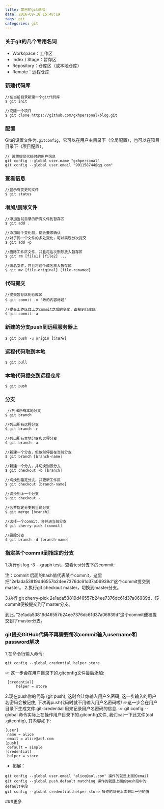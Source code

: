```yaml
---
title: 常用的git命令
date: 2016-09-18 15:48:19
tags: git
categories: git
---
```


### 关于git的几个专用名词
* Workspace：工作区
* Index / Stage：暂存区
* Repository：仓库区（或本地仓库）
* Remote：远程仓库

### 新建代码库

	//在当前目录新建一个git代码库
	$ git init

	//克隆一个项目
	$ git clone https://github.com/gxhpersonal/blog.git

### 配置
Git的设置文件为`.gitconfig`，它可以在用户主目录下（全局配置），也可以在项目目录下（项目配置）。

	// 设置提交代码时的用户信息
	git config --global user.name "gxhpersonal"
	git config --global user.email "991158744@qq.com"

### 查看信息
	//显示有变更的文件
	$ git status


### 增加/删除文件

	//添加当前目录的所有文件到暂存区
	$ git add .
	
	//添加每个变化前，都会要求确认
	//对于同一个文件的多处变化，可以实现分次提交
	$ git add -p

	//删除工作区文件，并且将这次删除放入暂存区
	$ git rm [file1] [file2] ...

	//改名文件，并且将这个改名放入暂存区
	$ git mv [file-original] [file-renamed]

### 代码提交

	//提交暂存区到仓库区
    $ git commit -m "改的内容标题"

	//提交工作区自上次commit之后的变化，直接到仓库区
	$ git commit -a

### 新建的分支push到远程服务器上
    $ git push -u origin [分支名]

### 远程代码取到本地

	$ git pull

### 本地代码提交到远程仓库

    $ git push

### 分支

	 //列出所有本地分支
	$ git branch

	//列出所有远程分支
	$ git branch -r

	//列出所有本地分支和远程分支
	$ git branch -a

	//新建一个分支，但依然停留在当前分支
	$ git branch [branch-name]

	//新建一个分支，并切换到该分支
	$ git checkout -b [branch]

	//切换到指定分支，并更新工作区
	$ git checkout [branch-name]

	//切换到上一个分支
	$ git checkout -

	//合并指定分支到当前分支
	$ git merge [branch]

	//选择一个commit，合并进当前分支
	$ git cherry-pick [commit]

	//删除分支
	$ git branch -d [branch-name]

### 指定某个commit到指定的分支
1.执行git log -3 --graph test，查看test分支下的commit:
 
注：commit 后面的hash值代表某个commit，这里把”2e1ada53819d46557b24ee7376dc61d37a06939d“这个commit提交到master。
2.执行git checkout master，切换到master分支。

3.执行 git cherry-pick 2e1ada53819d46557b24ee7376dc61d37a06939d，该commit便被提交到了master分支。
 
到此，”2e1ada53819d46557b24ee7376dc61d37a06939d“这个commit便被提交到了master分支。

### git提交GitHub代码不再需要每次commit输入username和password解决
1.在命令行输入命令:
```
git config --global credential.helper store
```
☞ 这一步会在用户目录下的.gitconfig文件最后添加:
```
 [credential]
     helper = store
```
2.现在push你的代码 (git push), 这时会让你输入用户名密码, 这一步输入的用户名密码会被记住, 下次再push代码时就不用输入用户名密码啦!
☞这一步会在用户目录下生成文件.git-credential 用来记录用户名密码的信息.
☞ git config --global 命令实际上在操作用户目录下的.gitconfig文件, 我们cat一下此文件(cat .gitconfig), 其内容如下:
```
[user]
 name = alice
 email = alice@aol.com
[push]
 default = simple
[credential]
 helper = store
```
* 拓展：
```
git config --global user.email "alice@aol.com" 操作的就是上面的email
git config --global push.default matching 操作的就是上面的push段中的default字段
git config --global credential.helper store 操作的就是上面最后一行的值
```

###更多